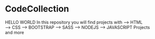 # CodeCollection

HELLO WORLD 
In this repository you will find projects with 
--> HTML <br/>
--> CSS 
--> BOOTSTRAP 
--> SASS 
--> NODEJS 
--> JAVASCRIPT Projects and more
